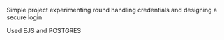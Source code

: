 Simple project experimenting round handling credentials and designing a secure login

Used EJS and POSTGRES 